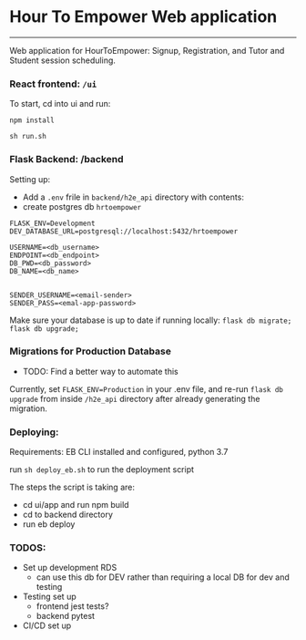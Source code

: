 # Hour To Empower Web application
---

Web application for HourToEmpower: Signup, Registration, and Tutor and Student session scheduling.

### React frontend: `/ui`

To start, cd into ui and run:

`npm install`

`sh run.sh`


### Flask Backend: /backend

Setting up:
- Add a `.env` frile in `backend/h2e_api` directory with contents:
- create postgres db `hrtoempower`
```.env
FLASK_ENV=Development
DEV_DATABASE_URL=postgresql://localhost:5432/hrtoempower

USERNAME=<db_username>
ENDPOINT=<db_endpoint>
DB_PWD=<db_password>
DB_NAME=<db_name>


SENDER_USERNAME=<email-sender>
SENDER_PASS=<emal-app-password>
```

Make sure your database is up to date if running locally:
`flask db migrate; flask db upgrade;`

### Migrations for Production Database
- TODO: Find a better way to automate this

Currently, set `FLASK_ENV=Production` in your .env file, and re-run `flask db upgrade` from inside `/h2e_api` directory after already generating the migration. 

### Deploying:
Requirements: EB CLI installed and configured, python 3.7

run `sh deploy_eb.sh` to run the deployment script

The steps the script is taking are:
- cd ui/app and run npm build
- cd to backend directory
- run eb deploy


### TODOS: 
- Set up development RDS
    - can use this db for DEV rather than requiring a local DB for dev and testing
- Testing set up
    - frontend jest tests?
    - backend pytest
- CI/CD set up
